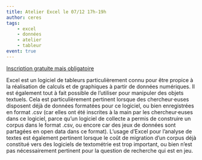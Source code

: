 ```yaml
---
title: Atelier Excel le 07/12 17h-19h
author: ceres
tags:
    - excel
    - données
    - atelier
    - tableur
event: true
---
```


<aside>

 [Inscription gratuite mais obligatoire](https://framaforms.org/inscription-atelier-excel-07122023-1700823913) 

</aside>

Excel est un logiciel de tableurs particulièrement connu pour être propice à la réalisation de calculs et de graphiques à partir de données numériques. Il est également tout à fait possible de l’utiliser pour manipuler des objets textuels. Cela est particulièrement pertinent lorsque des chercheur·euses disposent déjà de données formatées pour ce logiciel, ou bien enregistrées en format .csv (car elles ont été inscrites à la main par les chercheur·euses dans ce logiciel, parce qu’un logiciel de collecte a permis de construire un corpus dans le format .csv, ou encore car des jeux de données sont partagées en open data dans ce format). L’usage d’Excel pour l’analyse de textes est également pertinent lorsque le coût de migration d’un corpus déjà constitué vers des logiciels de textométrie est trop important, ou bien n’est pas nécessairement pertinent pour la question de recherche qui est en jeu.
